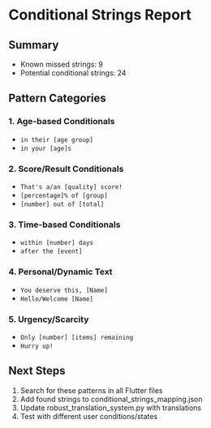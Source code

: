 # Conditional Strings Report

## Summary
- Known missed strings: 9
- Potential conditional strings: 24

## Pattern Categories

### 1. Age-based Conditionals
- `in their [age group]`
- `in your [age]s`

### 2. Score/Result Conditionals
- `That's a/an [quality] score!`
- `[percentage]% of [group]`
- `[number] out of [total]`

### 3. Time-based Conditionals
- `within [number] days`
- `after the [event]`

### 4. Personal/Dynamic Text
- `You deserve this, [Name]`
- `Hello/Welcome [Name]`

### 5. Urgency/Scarcity
- `Only [number] [items] remaining`
- `Hurry up!`

## Next Steps
1. Search for these patterns in all Flutter files
2. Add found strings to conditional_strings_mapping.json
3. Update robust_translation_system.py with translations
4. Test with different user conditions/states
